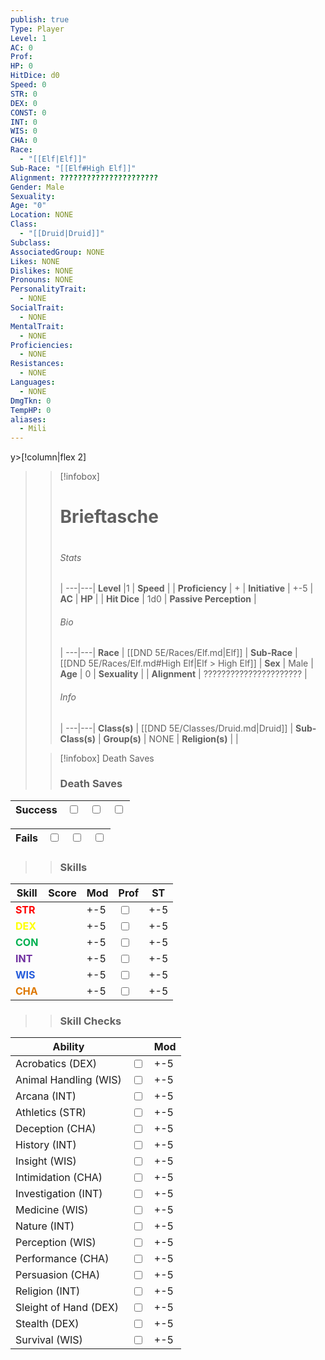 ```yaml
---
publish: true
Type: Player
Level: 1
AC: 0
Prof: 
HP: 0
HitDice: d0
Speed: 0
STR: 0
DEX: 0
CONST: 0
INT: 0
WIS: 0
CHA: 0
Race:
  - "[[Elf|Elf]]"
Sub-Race: "[[Elf#High Elf]]"
Alignment: ??????????????????????
Gender: Male
Sexuality: 
Age: "0"
Location: NONE
Class:
  - "[[Druid|Druid]]"
Subclass: 
AssociatedGroup: NONE
Likes: NONE
Dislikes: NONE
Pronouns: NONE
PersonalityTrait:
  - NONE
SocialTrait:
  - NONE
MentalTrait:
  - NONE
Proficiencies:
  - NONE
Resistances:
  - NONE
Languages:
  - NONE
DmgTkn: 0
TempHP: 0
aliases:
  - Mili
---
```

y>[!column|flex 2]
>> [!infobox]
>> # Brieftasche
>> # 
>> ###### Stats
>>  |
>> ---|---|
>> **Level** |1 |
>>  **Speed** | |
>> **Proficiency** | + |
>> **Initiative** | +-5 |
>> **AC** | 
>> **HP** |  |
>> **Hit Dice** | 1d0  |
>> **Passive Perception** |
>>  
>> ###### Bio
>>   |
>> ---|---|
>> **Race** | [[DND 5E/Races/Elf.md|Elf]] |
>> **Sub-Race** | [[DND 5E/Races/Elf.md#High Elf|Elf > High Elf]] |
>> **Sex** | Male |
>> **Age** | 0 |
>> **Sexuality** |  |
>> **Alignment** | ?????????????????????? |
>> ###### Info
>>   |
>> ---|---|
>> **Class(s)** | [[DND 5E/Classes/Druid.md|Druid]] |
>> **Sub-Class(s)** | 
>> **Group(s)** | NONE |
>> **Religion(s)** |  |
>
>> [!infobox] Death Saves
>> ### Death Saves
| Success | <input type="checkbox" unchecked>  | <input type="checkbox" unchecked> | <input type="checkbox" unchecked> | 
| ------- | --- | --------------------------------- | --------------------------------- |
>>
| Fails | <input type="checkbox" unchecked>  | <input type="checkbox" unchecked> | <input type="checkbox" unchecked> | 
| ----- | --- | --------------------------------- | --------------------------------- |
>>
>> ### Skills
| Skill | Score       | Mod                     | Prof                              | ST                                  |
| ----- | ----------- | ----------------------- | --------------------------------- | ----------------------------------- |
| <font color="#ff0000">**STR**</font>   |  | +-5   | <input type="checkbox" unchecked> | +-5               |
| <font color="#ffff00">**DEX**</font>   |   | +-5   | <input type="checkbox" unchecked> | +-5               |
| <font color="#00b050">**CON**</font>   |  | +-5 | <input type="checkbox" unchecked>   | +-5 |
| <font color="#7030a0">**INT**</font>   |           | +-5   | <input type="checkbox" unchecked>   | +-5   |
| <font color="#245bdb">**WIS**</font>   |           | +-5   | <input type="checkbox" unchecked> | +-5               |
| <font color="#de7802">**CHA**</font>   |           | +-5   | <input type="checkbox" unchecked> | +-5               |
>> ### Skill Checks
| Ability               |                                   | Mod |
| --------------------- | --------------------------------- | --- |
| Acrobatics (DEX)      | <input type="checkbox" unchecked> | +-5   |
| Animal Handling (WIS) | <input type="checkbox" unchecked> | +-5  |
| Arcana (INT)          | <input type="checkbox" unchecked> | +-5  |
| Athletics (STR)       | <input type="checkbox" unchecked> | +-5   |
| Deception (CHA)       | <input type="checkbox" unchecked> | +-5  |
| History (INT)         | <input type="checkbox" unchecked> | +-5  |
| Insight (WIS)         | <input type="checkbox" unchecked>   | +-5  |
| Intimidation (CHA)    | <input type="checkbox" unchecked> | +-5  |
| Investigation (INT)   | <input type="checkbox" unchecked>   | +-5  |
| Medicine (WIS)        | <input type="checkbox" unchecked> | +-5  |
| Nature (INT)          | <input type="checkbox" unchecked> | +-5  |
| Perception (WIS)      | <input type="checkbox" unchecked>   | +-5  |
| Performance (CHA)     | <input type="checkbox" unchecked> | +-5  |
| Persuasion (CHA)      | <input type="checkbox" unchecked> | +-5  |
| Religion (INT)        | <input type="checkbox" unchecked> | +-5  |
| Sleight of Hand (DEX) | <input type="checkbox" unchecked> | +-5   |
| Stealth (DEX)         | <input type="checkbox" unchecked> | +-5   |
| Survival (WIS)        | <input type="checkbox" unchecked> | +-5  |